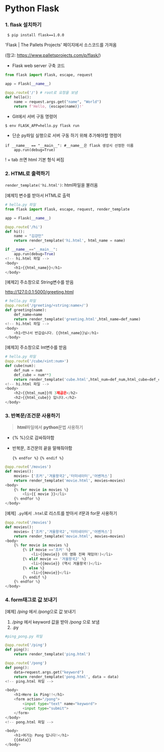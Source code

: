 # Python Flask

### 1. flask 설치하기

```
 $ pip install flask==1.0.0 
```

'Flask | The Pallets Projects' 페이지에서 소스코드를 가져옴

(참고: https://www.palletsprojects.com/p/flask/)

- Flask web server 구축 코드

```python
from flask import Flask, escape, request

app = Flask(__name__)

@app.route('/') # root로 요청을 보냄
def hello():
    name = request.args.get("name", "World")
    return f'Hello, {escape(name)}!'
```

- Git에서 서버 구동 명령어

```shell
$ env FLASK_APP=hello.py flask run
```

- 단순 py파일 실행으로 서버 구동 하기 위해 추가해야할 명령어

```shell
if __name__ == "__main__": #__name__은 flask 생성시 선정한 이름
    app.run(debug=True)
```

! + tab 쓰면 html 기본 형식 써짐

### 2. HTML로 출력하기

`render_template('hi.html')`: html파일을 불러옴

[예제1] 변수를 받아서 HTML로 출력

```python
# hello.py 파일
from flask import Flask, escape, request, render_template

app = Flask(__name__)

@app.route('/hi')
def hi():
    name = "김강민"
    return render_template('hi.html', html_name = name)

if __name__=="__main__":
    app.run(debug=True)
<!-- hi.html 파일 -->
<body>
    <h1>{{html_name}}</h1>
</body>
```

[예제2] 주소창으로 String변수를 받음

http://127.0.0.1:5000/greeting.html

```python
# hello.py 파일
@app.route('/greeting/<string:name>/')
def greeting(name):
    def_name=name
    return render_template('greeting.html',html_name=def_name)
<!-- hi.html 파일 -->
<body>
    <h1>만나서 반갑습니다. {{html_name}}님</h1>
</body>
```

[예제3] 주소창으로 Int변수를 받음

```python
# hello.py 파일
@app.route('/cube/<int:num>')
def cube(num):
    def_num = num
    def_cube = num**3
    return render_template('cube.html',html_num=def_num,html_cube=def_cube)
<!-- hi.html 파일 -->
<body>
    <h2>{{html_num}}의 3제곱은</h2>
    <h2>{{html_cube}} 입니다.</h2>
</body>
```

### 3. 반복문/조건문 사용하기

> **html**파일에서 **python**문법 사용하기

- {% %}으로 감싸줘야함

- 반복문, 조건문의 끝을 말해줘야함

  `{% endfor %}` `{% endif %}`

```python
@app.route('/movies')
def movies():
    movies= ['조커','겨울왕국2','터미네이터','어벤져스']
    return render_template('movie.html', movies=movies)
<body>
    {% for movie in movies %}
        <li>{{ movie }}</li>
    {% endfor %}
</body>
```

[예제] `.py`에서 `.html`로 리스트를 받아서 if문과 for문 사용하기

```python
@app.route('/movies')
def movies():
    movies= ['조커','겨울왕국2','터미네이터','어벤져스']
    return render_template('movie.html', movies=movies)
<body>
    {% for movie in movies %}
        {% if movie =='조커' %}
            <li>{{movie}} (이 영화 진짜 재밌어!)</li>
        {% elif movie == '겨울왕국2' %}
            <li>{{movie}} (역시 겨울왕국!)</li>
        {% else %}
            <li>{{movie}}</li>
        {% endif %}
    {% endfor %}
</body>
```

### 4. form태그로 값 보내기

[예제] */ping* 에서 */pong*으로 값 보내기

1. */ping* 에서 keyword 값을 받아 */pong* 으로 보냄
2. .py

```python
#ping_pong.py 파일

@app.route('/ping')
def ping():
    return render_template('ping.html')

@app.route('/pong')
def pong():
    data=request.args.get("keyword")
    return render_template('pong.html', data = data)
<!-- ping.html 파일 -->

<body>
    <h1>Here is Ping!!</h1>
    <form action="/pong">
        <input type="text" name="keyword">
        <input type="submit">
    </form>
</body>
<!-- pong.html 파일 -->

<body>
    <h1>여기는 Pong 입니다!</h1>
    {{data}}
</body>
```